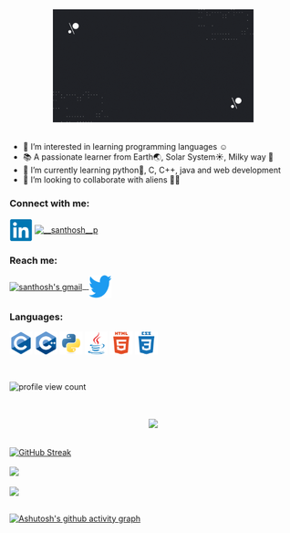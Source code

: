 <div align="center">
<img src="final.gif" width="70%">
</div>

<br>


- 👀 I’m interested in learning programming languages ☺
- 📚 A passionate learner from Earth🌏, Solar System☀, Milky way 🌌
- 🌱 I’m currently learning python🐍, C, C++, java and web development
- 💞 I’m looking to collaborate with aliens 🚀🚀


<h3 align="left">Connect with me:</h3>
<p align="left">
<a href="https://www.linkedin.com/in/santhosh-programmer" target="_blank" ><img align="center" src="https://raw.githubusercontent.com/devicons/devicon/master/icons/linkedin/linkedin-original.svg" alt="santhosh-programmer" height="40" width="40"></a>             
<a href="https://www.hackerrank.com/__santhosh__p" target="_blank"> <img align="center" src="https://upload.wikimedia.org/wikipedia/commons/6/65/HackerRank_logo.png" alt="__santhosh__p" height="50" width="50"></a>
</p>


<h3 align="left">Reach me:</h3>
<p align="left">
<a href="mailto:santhoshp.official@gmail.com" target="_blank" ><img align="center" src="https://upload.wikimedia.org/wikipedia/commons/7/7e/Gmail_icon_%282020%29.svg" alt="santhosh's gmail" height="40" width="40"><span>&nbsp&nbsp</span>
<a href="https://www.twitter.com/santhosh_pgmr" target="_blank" ><img align="center" src="https://raw.githubusercontent.com/devicons/devicon/master/icons/twitter/twitter-original.svg" alt="santhosh's gmail" height="40" width="40"></a>
</p>


<h3 align="left">Languages:</h3>
<p> <img src="https://raw.githubusercontent.com/devicons/devicon/master/icons/c/c-original.svg" alt="c" width="40" height="40"/> <img src="https://raw.githubusercontent.com/devicons/devicon/master/icons/cplusplus/cplusplus-original.svg" alt="c++" width="40" height="40"/> <img src="https://raw.githubusercontent.com/devicons/devicon/master/icons/python/python-original.svg" alt="python" width="40" height="40"/> <img src="https://raw.githubusercontent.com/devicons/devicon/master/icons/java/java-original.svg" alt="java" width="40" height="40"/> <img src="https://raw.githubusercontent.com/devicons/devicon/master/icons/html5/html5-plain-wordmark.svg" alt="html5" width="40" height="40"/> <img src="https://raw.githubusercontent.com/devicons/devicon/master/icons/css3/css3-plain-wordmark.svg" alt="css3" width="40" height="40"/></p>
<br>

![profile view count](https://komarev.com/ghpvc/?username=santhosh-programmer&style=for-the-badge)
<p align="center">
<br></br>
<img src="https://img.shields.io/badge/github-%23121011.svg?style=for-the-badge&logo=github&logoColor=white">
<br></br>
</p>


<!--[![Santhosh's wakatime stats](https://github-readme-stats.vercel.app/api/wakatime?username=&theme=xcode)](https://github.com/anuraghazra/github-readme-stats)-->


[![GitHub Streak](https://github-readme-streak-stats.herokuapp.com/?user=santhosh-programmer&theme=highcontrast)](https://git.io/streak-stats)


<a href="https://github.com/anuraghazra/github-readme-stats">
  <img align="center" src="https://github-readme-stats.vercel.app/api?username=santhosh-programmer&show_icons=true&theme=chartreuse-dark" />
</a>
<br><br>
<a href="https://github.com/anuraghazra/convoychat">
  <img align="center" src="https://github-readme-stats.vercel.app/api/top-langs/?username=santhosh-programmer&langs_count=8)](https://github.com/anuraghazra/github-readme-stats&theme=chartreuse-dark" />
 </a>
 <br><br>
 
[![Ashutosh's github activity graph](https://activity-graph.herokuapp.com/graph?username=santhosh-programmer&theme=react-dark)](https://github.com/ashutosh00710/github-readme-activity-graph)
<br>


<!--<img height="137px" src="https://github-readme-stats.vercel.app/api?username=santhosh-programmer&hide_title=true&hide_border=true&show_icons=true&include_all_commits=true&count_private=true&line_height=21&text_color=000&icon_color=000&bg_color=0,ea6161,ffc64d,fffc4d,52fa5a&theme=graywhite" /><img height="137px" src="https://github-readme-stats.vercel.app/api/top-langs/?username=santhosh-programmer&hide=html&hide_title=true&hide_border=true&layout=compact&langs_count=8&text_color=000&icon_color=fff&bg_color=0,52fa5a,4dfcff,c64dff&theme=graywhite" />

santhosh-programmer/santhosh-programmer is a ✨ special ✨ repository because its `README.md` (this file) appears on your GitHub profile.
You can click the Preview link to take a look at your changes.
--->

